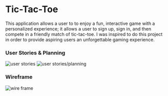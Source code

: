 # Tic-Tac-Toe

This application allows a user to to enjoy a fun, interactive game with a personalized experience; it allows a user to sign up, sign in, and then compete in a friendly match of tic-tac-toe. I was inspired to do this project in order to provide aspiring users an unforgettable gaming experience.

### User Stories & Planning
![user stories](https://i.imgur.com/C9ZcT7s.jpg) 
![user stories/planning](https://i.imgur.com/PduM3JE.jpg)
### Wireframe
![wire frame](https://i.imgur.com/FJMLlv7.jpg)
